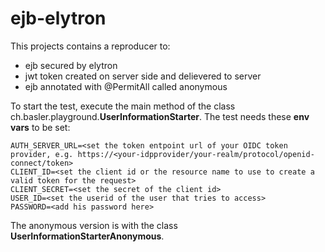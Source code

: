 # ejb-elytron

This projects contains a reproducer to:

* ejb secured by elytron
* jwt token created on server side and delievered to server
* ejb annotated with @PermitAll called anonymous

To start the test, execute the main method of the class ch.basler.playground.**UserInformationStarter**. The test needs these **env vars** to be set:

```
AUTH_SERVER_URL=<set the token entpoint url of your OIDC token provider, e.g. https://<your-idpprovider/your-realm/protocol/openid-connect/token>
CLIENT_ID=<set the client id or the resource name to use to create a valid token for the request>
CLIENT_SECRET=<set the secret of the client id>
USER_ID=<set the userid of the user that tries to access>
PASSWORD=<add his password here>
```

The anonymous version is with the class **UserInformationStarterAnonymous**.